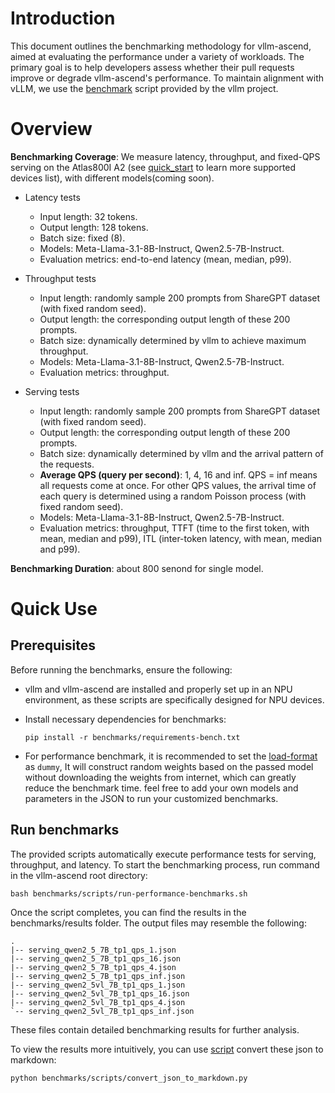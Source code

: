 # Introduction
This document outlines the benchmarking methodology for vllm-ascend, aimed at evaluating the performance under a variety of workloads. The primary goal is to help developers assess whether their pull requests improve or degrade vllm-ascend's performance. To maintain alignment with vLLM, we use the [benchmark](https://github.com/vllm-project/vllm/tree/main/benchmarks) script provided by the vllm project.

# Overview
**Benchmarking Coverage**: We measure latency, throughput, and fixed-QPS serving on the Atlas800I A2 (see [quick_start](../docs/source/quick_start.md) to learn more supported devices list), with different models(coming soon).
- Latency tests
    - Input length: 32 tokens.
    - Output length: 128 tokens.
    - Batch size: fixed (8).
    - Models: Meta-Llama-3.1-8B-Instruct, Qwen2.5-7B-Instruct.
    - Evaluation metrics: end-to-end latency (mean, median, p99).

- Throughput tests
    - Input length: randomly sample 200 prompts from ShareGPT dataset (with fixed random seed).
    - Output length: the corresponding output length of these 200 prompts.
    - Batch size: dynamically determined by vllm to achieve maximum throughput.
    - Models: Meta-Llama-3.1-8B-Instruct, Qwen2.5-7B-Instruct.
    - Evaluation metrics: throughput.
- Serving tests
    - Input length: randomly sample 200 prompts from ShareGPT dataset (with fixed random seed).
    - Output length: the corresponding output length of these 200 prompts.
    - Batch size: dynamically determined by vllm and the arrival pattern of the requests.
    - **Average QPS (query per second)**: 1, 4, 16 and inf. QPS = inf means all requests come at once. For other QPS values, the arrival time of each query is determined using a random Poisson process (with fixed random seed).
    - Models: Meta-Llama-3.1-8B-Instruct, Qwen2.5-7B-Instruct.
    - Evaluation metrics: throughput, TTFT (time to the first token, with mean, median and p99), ITL (inter-token latency, with mean, median and p99).

**Benchmarking Duration**: about 800 senond for single model.


# Quick Use
## Prerequisites
Before running the benchmarks, ensure the following:

- vllm and vllm-ascend are installed and properly set up in an NPU environment, as these scripts are specifically designed for NPU devices.

- Install necessary dependencies for benchmarks:
    ```
    pip install -r benchmarks/requirements-bench.txt
    ```
    
- For performance benchmark, it is recommended to set the [load-format](https://github.com/vllm-project/vllm-ascend/blob/5897dc5bbe321ca90c26225d0d70bff24061d04b/benchmarks/tests/latency-tests.json#L7) as `dummy`, It will construct random weights based on the passed model without downloading the weights from internet, which can greatly reduce the benchmark time. feel free to add your own models and parameters in the JSON to run your customized benchmarks.

## Run benchmarks
The provided scripts automatically execute performance tests for serving, throughput, and latency. To start the benchmarking process, run command in the vllm-ascend root directory:
```
bash benchmarks/scripts/run-performance-benchmarks.sh
```
Once the script completes, you can find the results in the benchmarks/results folder. The output files may resemble the following:
```
.
|-- serving_qwen2_5_7B_tp1_qps_1.json
|-- serving_qwen2_5_7B_tp1_qps_16.json
|-- serving_qwen2_5_7B_tp1_qps_4.json
|-- serving_qwen2_5_7B_tp1_qps_inf.json
|-- serving_qwen2_5vl_7B_tp1_qps_1.json
|-- serving_qwen2_5vl_7B_tp1_qps_16.json
|-- serving_qwen2_5vl_7B_tp1_qps_4.json
`-- serving_qwen2_5vl_7B_tp1_qps_inf.json
```
These files contain detailed benchmarking results for further analysis.

To view the results more intuitively, you can use [script](./scripts/convert_json_to_markdown.py) convert these json to markdown:
```bash
python benchmarks/scripts/convert_json_to_markdown.py
```
